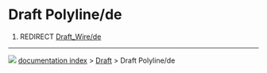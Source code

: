# Draft Polyline/de
1.  REDIRECT [Draft_Wire/de](Draft_Wire/de.md)



---
![](images/Right_arrow.png) [documentation index](../README.md) > [Draft](Draft_Workbench.md) > Draft Polyline/de
